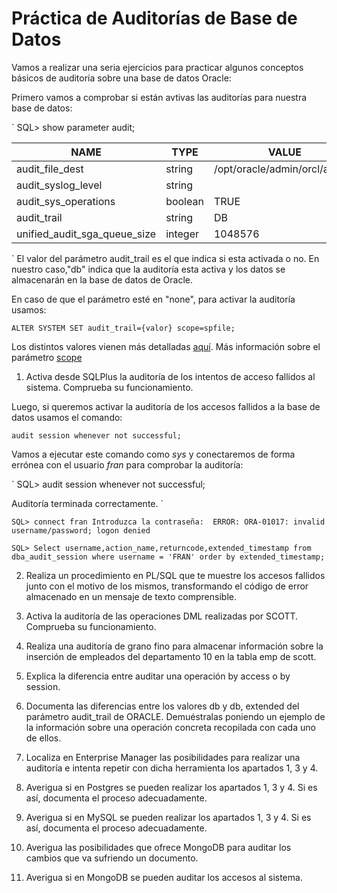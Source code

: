 # Práctica de Auditorías de Base de Datos

Vamos a realizar una seria ejercicios para practicar algunos conceptos básicos de auditoría sobre una base de datos 
Oracle:

Primero vamos a comprobar si están avtivas las auditorías para nuestra base de datos:

`
SQL> show parameter audit;

NAME				                 | TYPE	     | VALUE
---------------------------- | --------- | ------------------------------
audit_file_dest 		         | string	   | /opt/oracle/admin/orcl/adump
audit_syslog_level	         | string	   |
audit_sys_operations         | boolean	 | TRUE
audit_trail			             | string	   | DB
unified_audit_sga_queue_size | integer	 | 1048576

`
El valor del parámetro audit_trail es el que indica si esta activada o no. En nuestro caso,"db" indica que la auditoría esta activa y los datos se almacenarán en la base de datos de Oracle.

En caso de que el parámetro esté en "none", para activar la auditoría usamos:

`
ALTER SYSTEM SET audit_trail={valor} scope=spfile;
`

Los distintos valores vienen más detalladas [aquí](https://docs.oracle.com/cd/E11882_01/server.112/e40402/initparams017.htm#REFRN10006). Más información sobre el parámetro [scope](https://docs.oracle.com/cd/E11882_01/server.112/e40402/initparams004.htm#REFRN00102)

1. Activa desde SQLPlus la auditoría de los intentos de acceso fallidos al sistema. Comprueba su funcionamiento.

Luego, si queremos activar la auditoría de los accesos fallidos a la base de datos usamos el comando:

`
audit session whenever not successful;
`

Vamos a ejecutar este comando como *sys* y conectaremos de forma errónea con el usuario *fran* para comprobar la auditoría:

`
SQL> audit session whenever not successful;

Auditoría terminada correctamente.
`

`
SQL> connect fran
Introduzca la contraseña: 
ERROR:
ORA-01017: invalid username/password; logon denied
`

`
SQL> Select username,action_name,returncode,extended_timestamp from dba_audit_session where username = 'FRAN' order by extended_timestamp;
`


2. Realiza un procedimiento en PL/SQL que te muestre los accesos fallidos junto con el motivo de los mismos, transformando el código de error almacenado en un mensaje de texto comprensible.

3. Activa la auditoría de las operaciones DML realizadas por SCOTT. Comprueba su funcionamiento.

4. Realiza una auditoría de grano fino para almacenar información sobre la inserción de empleados del departamento 10 en la tabla emp de scott.

5. Explica la diferencia entre auditar una operación by access o by session.

6. Documenta las diferencias entre los valores db y db, extended del parámetro audit_trail de ORACLE. Demuéstralas poniendo un ejemplo de la información sobre una operación concreta recopilada con cada uno de ellos.

7. Localiza en Enterprise Manager las posibilidades para realizar una auditoría e intenta repetir con dicha herramienta los apartados 1, 3 y 4.

8. Averigua si en Postgres se pueden realizar los apartados 1, 3 y 4. Si es así, documenta el proceso adecuadamente.

9. Averigua si en MySQL se pueden realizar los apartados 1, 3 y 4. Si es así, documenta el proceso adecuadamente.

10. Averigua las posibilidades que ofrece MongoDB para auditar los cambios que va sufriendo un documento.

11. Averigua si en MongoDB se pueden auditar los accesos al sistema.

